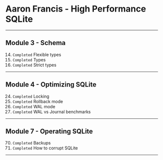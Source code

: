 # Aaron Francis - High Performance SQLite
_______________________________________________________________________________
## Module 3 - Schema
14. `Completed` Flexible types
15. `Completed` Types
16. `Completed` Strict types
_______________________________________________________________________________
## Module 4 - Optimizing SQLite
24. `Completed` Locking
25. `Completed` Rollback mode
26. `Completed` WAL mode
27. `Completed` WAL vs Journal benchmarks
_______________________________________________________________________________
## Module 7 - Operating SQLite
70. `Completed` Backups
72. `Completed` How to corrupt SQLite
_______________________________________________________________________________

